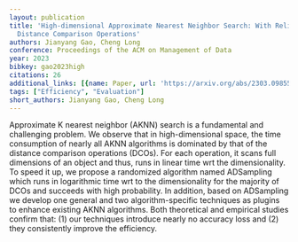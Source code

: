 ```yaml
---
layout: publication
title: 'High-dimensional Approximate Nearest Neighbor Search: With Reliable And Efficient
  Distance Comparison Operations'
authors: Jianyang Gao, Cheng Long
conference: Proceedings of the ACM on Management of Data
year: 2023
bibkey: gao2023high
citations: 26
additional_links: [{name: Paper, url: 'https://arxiv.org/abs/2303.09855'}]
tags: ["Efficiency", "Evaluation"]
short_authors: Jianyang Gao, Cheng Long
---
```

Approximate K nearest neighbor (AKNN) search is a fundamental and challenging
problem. We observe that in high-dimensional space, the time consumption of
nearly all AKNN algorithms is dominated by that of the distance comparison
operations (DCOs). For each operation, it scans full dimensions of an object
and thus, runs in linear time wrt the dimensionality. To speed it up, we
propose a randomized algorithm named ADSampling which runs in logarithmic time
wrt to the dimensionality for the majority of DCOs and succeeds with high
probability. In addition, based on ADSampling we develop one general and two
algorithm-specific techniques as plugins to enhance existing AKNN algorithms.
Both theoretical and empirical studies confirm that: (1) our techniques
introduce nearly no accuracy loss and (2) they consistently improve the
efficiency.